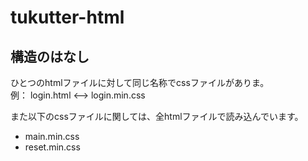 # tukutter-html

## 構造のはなし
ひとつのhtmlファイルに対して同じ名称でcssファイルがありま。<br>
例： login.html <--> login.min.css

また以下のcssファイルに関しては、全htmlファイルで読み込んでいます。
- main.min.css
- reset.min.css
